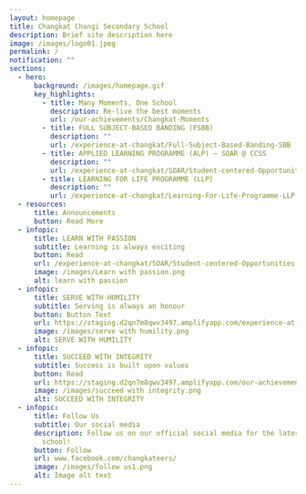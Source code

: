 ```yaml
---
layout: homepage
title: Changkat Changi Secondary School
description: Brief site description here
image: /images/logo01.jpeg
permalink: /
notification: ""
sections:
  - hero:
      background: /images/homepage.gif
      key_highlights:
        - title: Many Moments, One School
          description: Re-live the best moments
          url: /our-achievements/Changkat-Moments
        - title: FULL SUBJECT-BASED BANDING (FSBB)
          description: ""
          url: /experience-at-changkat/Full-Subject-Based-Banding-SBB
        - title: APPLIED LEARNING PROGRAMME (ALP) – SOAR @ CCSS
          description: ""
          url: /experience-at-changkat/SOAR/Student-centered-Opportunities-for-AeRospace-Industry/
        - title: LEARNING FOR LIFE PROGRAMME (LLP)
          description: ""
          url: /experience-at-changkat/Learning-For-Life-Programme-LLP
  - resources:
      title: Announcements
      button: Read More
  - infopic:
      title: LEARN WITH PASSION
      subtitle: Learning is always exciting
      button: Read
      url: /experience-at-changkat/SOAR/Student-centered-Opportunities-for-AeRospace-Industry/
      image: /images/Learn with passion.png
      alt: learn with passion
  - infopic:
      title: SERVE WITH HUMILITY
      subtitle: Serving is always an honour
      button: Button Text
      url: https://staging.d2qn7m8qwv3497.amplifyapp.com/experience-at-changkat/Learning-For-Life-Programme-LLP
      image: /images/serve with humility.png
      alt: SERVE WITH HUMILITY
  - infopic:
      title: SUCCEED WITH INTEGRITY
      subtitle: Success is built upon values
      button: Read
      url: https://staging.d2qn7m8qwv3497.amplifyapp.com/our-achievements/CCA-Achievements
      image: /images/succeed with integrity.png
      alt: SUCCEED WITH INTEGRITY
  - infopic:
      title: Follow Us
      subtitle: Our social media
      description: Follow us on our official social media for the latest happenings in
        school!
      button: Follow
      url: www.facebook.com/changkateers/
      image: /images/follow us1.png
      alt: Image alt text
---
```

